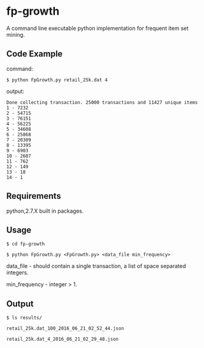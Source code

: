 # fp-growth
A command line executable python implementation for frequent item set mining. 

## Code Example
command:

    $ python FpGrowth.py retail_25k.dat 4
    
output:


    Done collecting transaction. 25000 transactions and 11427 unique items
    1 - 7232
    2 - 54715
    3 - 76151
    4 - 56225
    5 - 34608
    6 - 25868
    7 - 20309
    8 - 13395
    9 - 6903
    10 - 2687
    11 - 762
    12 - 149
    13 - 18
    14 - 1
    
    
## Requirements

  python,2.7.X built in packages.
  
  
## Usage
    
    $ cd fp-growth
    
    $ python FpGrowth.py <FpGrowth.py> <data_file min_frequency>
  
data_file - should contain a single transaction, a list of space separated integers.

min_frequency - integer > 1.


## Output

    $ ls results/
    
    retail_25k.dat_100_2016_06_21_02_52_44.json
    
    retail_25k.dat_4_2016_06_21_02_29_48.json





